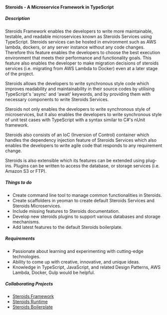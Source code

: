 #### Steroids - A Microservice Framework in TypeScript

##### Description
Steroids Framework enables the developers to write more maintainable, testable, and readable microservices known as Steroids Services using TypeScript. Steroids services can be hosted in environment such as AWS lambda, dockers, or any server instance without any code changes. Therefore this feature enables the developers to choose the best execution environment that meets their performance and functionality goals. This feature also enables the developer to make migration decisions of steroids services (i.e. migrating from AWS Lambda to Docker) even at a later stage of the project.

Steroids allows the developers to write synchronous style code which improves readability and maintainability in their source codes by utilising TypeScript's 'async' and 'await' keywords, and by providing them with necessary components to write Steroids Services.

Steroids not only enables the developers to write synchronous style of microservices, but it also enables the developers to write synchronous style of unit test cases with TypeScript with a syntax similar to C#'s nUnit framework.

Steroids also consists of an IoC (Inversion of Control) container which handles the dependency injection feature of Steroids Services which also enables the developers to write agile code that responds to any requirement change.

Steroids is also extensible which its features can be extended using plug-ins. Plugins can be written to access the database, or storage services (i.e. Amazon S3 or FTP).


##### Things to do
- Create command line tool to manage common functionalities in Steroids.
- Create scaffolders in yeoman to create default Steroids Services and Steroids Microservices.
- Include missing features to Steroids documentation.
- Develop new steroids plugins to support various databases and storage mechanisms.
- Add latest features to the default Steroids boilerplate.

##### Requirements
- Passionate about learning and experimenting with cutting-edge technologies.
- Ability to come up with  creative, innovative, and unique ideas.
- Knowledge in TypeScript, JavaScript, and related Design Patterns, AWS Lambda, Docker, Gulp would be helpful.

##### Collaborating Projects
- [Steroids Framework](https://github.com/99xt/steroidslibrary)
- [Steroids Runtime](https://github.com/99xt/steroidsruntime)
- [Steroids Boilerplate](https://github.com/99xt/steroidsboilerplate)

